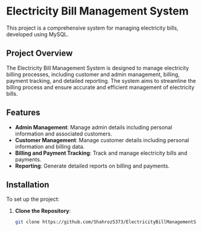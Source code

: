 # Electricity Bill Management System

This project is a comprehensive system for managing electricity bills, developed using MySQL.

## Project Overview

The Electricity Bill Management System is designed to manage electricity billing processes, including customer and admin management, billing, payment tracking, and detailed reporting. The system aims to streamline the billing process and ensure accurate and efficient management of electricity bills.

## Features

- **Admin Management**: Manage admin details including personal information and associated customers.
- **Customer Management**: Manage customer details including personal information and billing data.
- **Billing and Payment Tracking**: Track and manage electricity bills and payments.
- **Reporting**: Generate detailed reports on billing and payments.

## Installation

To set up the project:

1. **Clone the Repository**:
   ```bash
   git clone https://github.com/Shahroz5373/ElectricityBillManagementSystem.git
   
